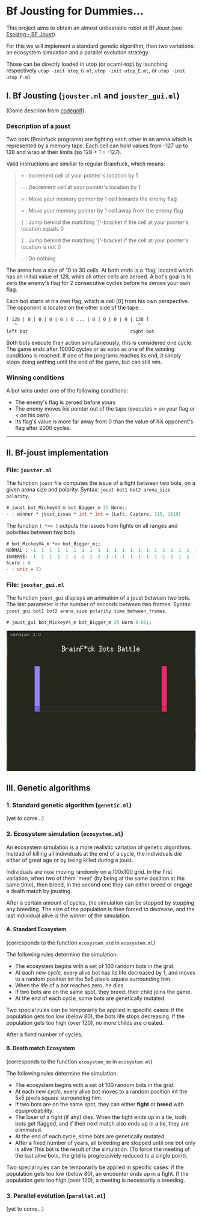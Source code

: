 
# Bf Jousting for Dummies...

This project aims to obtain an almost unbeatable robot at Bf Joust (see [Esolang - BF Joust](https://esolangs.org/wiki/BF_Joust)).

For this we will implement a standard genetic algorithm, then two variations: an ecosystem simulation and a parallel evolution strategy.

Those can be directly loaded in utop (or ocaml-top)  by launching respectively `utop -init utop_G.ml`, `utop -init utop_E.ml`, or `utop -init utop_P.ml` 


## I. Bf Jousting (`jouster.ml` and `jouster_gui.ml`)

(Game descrion from [codegolf](https://codegolf.stackexchange.com/questions/36645/brainfedbotsforbattling-a-brainf-tournament)).

### Description of a joust

Two bots (Brainfuck programs) are fighting each other in an arena which is represented by a memory tape. Each cell can hold values from -127 up to 128 and wrap at their limits (so 128 + 1 = -127).

Valid instructions are similiar to regular Brainfuck, which means:

> `+` : Increment cell at your pointer's location by 1
> 
> `-` : Decrement cell at your pointer's location by 1
> 
> `>` : Move your memory pointer by 1 cell towards the enemy flag
> 
> `<` : Move your memory pointer by 1 cell away from the enemy flag
> 
> `[` : Jump behind the matching ']'-bracket if the cell at your pointer's location equals 0
> 
> `]` : Jump behind the matching '['-bracket if the cell at your pointer's location is not 0
> 
> `.` : Do nothing

The arena has a size of 10 to 30 cells. At both ends is a 'flag' located which has an initial value of 128, while all other cells are zeroed. A bot's goal is to zero the enemy's flag for 2 consecutive cycles before he zeroes your own flag.

Each bot starts at his own flag, which is cell [0] from his own perspective. The opponent is located on the other side of the tape.

```
[ 128 | 0 | 0 | 0 | 0 | 0 ... | 0 | 0 | 0 | 0 | 128 ]
   ^                                             ^
left bot                                      right bot
```

Both bots execute their action simultaneously, this is considered one cycle. The game ends after 10000 cycles or as soon as one of the winning conditions is reached. If one of the programs reaches its end, it simply stops doing anthing until the end of the game, but can still win.

### Winning conditions

A bot wins under one of the following conditions:

- The enemy's flag is zeroed before yours
- The enemy moves his pointer out of the tape (executes > on your flag or < on his own)
- Its flag's value is more far away from 0 than the value of his opponent's flag after 2000 cycles.

---

## II. Bf-joust implementation

### File: `jouster.ml`

The function `joust` file computes the issue of a fight between two bots, on a given arena size and polarity. Syntax: `joust bot1 bot2 arena_size polarity`.

```ocaml
# joust bot_MickeyV4_m bot_Bigger_m 25 Norm;;
- : winner * joust_issue * int * int = (Left, Capture, 115, 1618)
```

The function `( *>> )` outputs the issues from fights on all ranges and polarities between two bots

```ocaml
# bot_MickeyV4_m *>> bot_Bigger_m;;
NORMAL : -1  1  1  1  1  1  1  1  1  1  1  1  1  1  1  1  1  1  1  1  1
INVERSE: -1  1  1  1  1 -1 -1 -1 -1 -1 -1 -1 -1 -1 -1  1 -1 -1 -1 -1 -1
Score : 8
- : unit = ()
```

### File: `jouster_gui.ml`

The function `joust_gui` displays an animation of a joust between two bots. The last parameter is the number of seconds between two frames. Syntax: `joust_gui bot1 bot2 arena_size polarity time_between_frames`.

```ocaml
# joust_gui bot_MickeyV4_m bot_Bigger_m 25 Norm 0.01;;
```

![joust_gui](/images/joust_gui.gif)


## III. Genetic algorithms

### 1. Standard genetic algorithm (`genetic.ml`)

(yet to come...)

### 2. Ecosystem simulation (`ecosystem.ml`)

An ecosystem simulation is a more realistic variation of genetic algorithms. Instead of killing all individuals at the end of a cycle, the individuals die either of great age or by being killed during a joust.

Individuals are now moving randomly on a 100x100 grid. In the first variation, when two of them 'meet' (by being at the same position at the same time), then breed, in the second one they can either breed or engage a death match by jousting.

After a certain amount of cycles, the simulation can be stopped by stopping any breeding. The size of the population is then forced to decrease, and the last individual alive is the winner of the simulation.

#### A. Standard Ecosystem

(corresponds to the function `ecosystem_std` in `ecosystem.ml`)

The following rules determine the simulation:

- The ecosystem begins with a set of 100 random bots in the grid.
- At each new *cycle*, every alive bot has its life decreased by 1, and moves to a random position int the 5x5 pixels square surrounding him.
- When the life of a bot reaches zero, he dies.
- If two bots are on the same spot, they breed: their child joins the game.
- At the end of each cycle, some bots are genetically mutated.

Two special rules can be temporarily be applied in specific cases: if the population gets too low (below 80), the bots life stops decreasing. If the population gets too high (over 120), no more childs are created.

After a fixed number of cycles, 

#### B. Death match Ecosystem

(corresponds to the function `ecosystem_dm` in `ecosystem.ml`)

The following rules determine the simulation:

- The ecosystem begins with a set of 100 random bots in the grid.
- At each new *cycle*, every alive bot moves to a random position int the 5x5 pixels square surrounding him.
- If two bots are on the same spot, they can either **fight** or **breed** with equiprobability.
- The loser of a fight (if any) dies. When the fight ends up in a tie, both bots get flagged, and if their next match also ends up in a tie, they are eliminated.
- At the end of each cycle, some bots are genetically mutated.
- After a fixed number of years, all breeding are stopped until one bot only is alive This bot is the result of the simulation. (To force the meeting of the last alive bots, the grid is progressively reduced to a single point).

Two special rules can be temporarily be applied in specific cases: if the population gets too low (below 80), an encounter ends up in a fight. If the population gets too high (over 120), a meeting is necessarily a breeding.

### 3. Parallel evolution (`parallel.ml`)

(yet to come...)